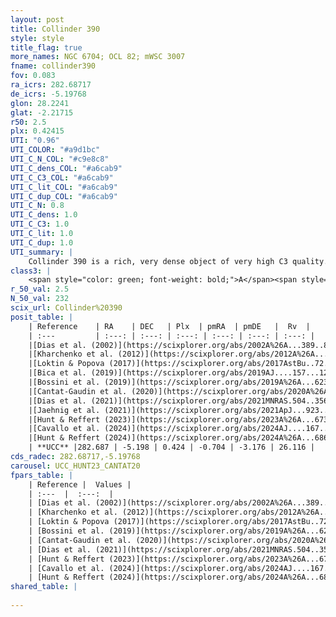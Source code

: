 ```yaml
---
layout: post
title: Collinder 390
style: style
title_flag: true
more_names: NGC 6704; OCL 82; mWSC 3007
fname: collinder390
fov: 0.083
ra_icrs: 282.68717
de_icrs: -5.19768
glon: 28.2241
glat: -2.21715
r50: 2.5
plx: 0.42415
UTI: "0.96"
UTI_COLOR: "#a9d1bc"
UTI_C_N_COL: "#c9e8c8"
UTI_C_dens_COL: "#a6cab9"
UTI_C_C3_COL: "#a6cab9"
UTI_C_lit_COL: "#a6cab9"
UTI_C_dup_COL: "#a6cab9"
UTI_C_N: 0.8
UTI_C_dens: 1.0
UTI_C_C3: 1.0
UTI_C_lit: 1.0
UTI_C_dup: 1.0
UTI_summary: |
    Collinder 390 is a rich, very dense object of very high C3 quality. It is very well-studied in the literature.
class3: |
    <span style="color: green; font-weight: bold;">A</span><span style="color: green; font-weight: bold;">A</span>
r_50_val: 2.5
N_50_val: 232
scix_url: Collinder%20390
posit_table: |
    | Reference    | RA    | DEC   | Plx  | pmRA  | pmDE   |  Rv  |
    | :---         | :---: | :---: | :---: | :---: | :---: | :---: |
    |[Dias et al. (2002)](https://scixplorer.org/abs/2002A%26A...389..871D) | 282.688 | -5.205 | -- | -1.69 | -2.04 | -- |
    |[Kharchenko et al. (2012)](https://scixplorer.org/abs/2012A%26A...543A.156K) | 282.687 | -5.21 | -- | -0.98 | -2.67 | -- |
    |[Loktin & Popova (2017)](https://scixplorer.org/abs/2017AstBu..72..257L) | 282.675 | -5.21 | -- | 0.197 | -6.858 | -- |
    |[Bica et al. (2019)](https://scixplorer.org/abs/2019AJ....157...12B) | 282.681 | -5.2 | -- | -- | -- | -- |
    |[Bossini et al. (2019)](https://scixplorer.org/abs/2019A%26A...623A.108B) | 282.687 | -5.203 | -- | -- | -- | -- |
    |[Cantat-Gaudin et al. (2020)](https://scixplorer.org/abs/2020A%26A...640A...1C) | 282.687 | -5.203 | 0.434 | -0.73 | -3.139 | -- |
    |[Dias et al. (2021)](https://scixplorer.org/abs/2021MNRAS.504..356D) | 282.686 | -5.2 | 0.439 | -0.728 | -3.14 | -- |
    |[Jaehnig et al. (2021)](https://scixplorer.org/abs/2021ApJ...923..129J) | 282.688 | -5.206 | 0.462 | -0.725 | -3.146 | -- |
    |[Hunt & Reffert (2023)](https://scixplorer.org/abs/2023A%26A...673A.114H) | 282.688 | -5.199 | 0.415 | -0.706 | -3.202 | 28.505 |
    |[Cavallo et al. (2024)](https://scixplorer.org/abs/2024AJ....167...12C) | 282.689 | -5.194 | 0.415 | -- | -- | -- |
    |[Hunt & Reffert (2024)](https://scixplorer.org/abs/2024A%26A...686A..42H) | 282.688 | -5.199 | 0.415 | -0.706 | -3.202 | 28.505 |
    | **UCC** |282.687 | -5.198 | 0.424 | -0.704 | -3.176 | 26.116 | 
cds_radec: 282.68717,-5.19768
carousel: UCC_HUNT23_CANTAT20
fpars_table: |
    | Reference |  Values |
    | :---  |  :---:  |
    | [Dias et al. (2002)](https://scixplorer.org/abs/2002A%26A...389..871D) | `E(B-V)=0.717, Dist=2974.0, Age=7.863` |
    | [Kharchenko et al. (2012)](https://scixplorer.org/abs/2012A%26A...543A.156K) | `e_bv=0.958, distance=2180, log_age=8.0` |
    | [Loktin & Popova (2017)](https://scixplorer.org/abs/2017AstBu..72..257L) | `E(B-V)=0.717, Dmod=12.354, logt=7.87` |
    | [Bossini et al. (2019)](https://scixplorer.org/abs/2019A%26A...623A.108B) | `AV=2.26, Dist=11.783, logA=8.237, Fe/H=0.0` |
    | [Cantat-Gaudin et al. (2020)](https://scixplorer.org/abs/2020A%26A...640A...1C) | `AVNN=2.23, DMNN=11.55, AgeNN=8.3` |
    | [Dias et al. (2021)](https://scixplorer.org/abs/2021MNRAS.504..356D) | `Av=2.45, Dist=1761, logage=8.082, [Fe/H]=0.273` |
    | [Hunt & Reffert (2023)](https://scixplorer.org/abs/2023A%26A...673A.114H) | `AV50=2.681, diffAV50=1.459, MOD50=11.673, logAge50=8.227` |
    | [Cavallo et al. (2024)](https://scixplorer.org/abs/2024AJ....167...12C) | `AV50=2.83, dMod50=11.89, logAge50=8.07, [Fe/H]50=0.66` |
    | [Hunt & Reffert (2024)](https://scixplorer.org/abs/2024A%26A...686A..42H) | `MassJ=2224.94` |
shared_table: |
    
---
```

